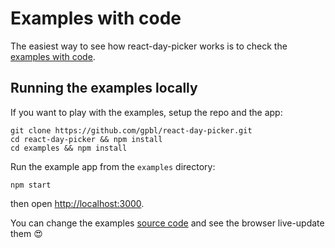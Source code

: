# Examples with code

The easiest way to see how react-day-picker works is to check the [examples with code](http://gpbl.org/react-day-picker/examples).

## Running the examples locally

If you want to play with the examples, setup the repo and the app:

```
git clone https://github.com/gpbl/react-day-picker.git
cd react-day-picker && npm install
cd examples && npm install
```

Run the example app from the `examples` directory:

```
npm start
```

then open [http://localhost:3000](http://localhost:3000).

You can change the examples [source code](https://github.com/gpbl/react-day-picker/tree/master/examples/src/examples) and see the browser live-update them 😍
